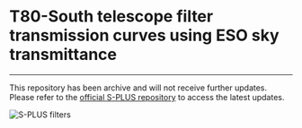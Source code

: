 # T80-South telescope filter transmission curves using ESO sky transmittance
-------------------------------------------

This repository has been archive and will not receive further updates. Please refer to the [official S-PLUS repository](https://github.com/splus-collab/splus_filters) to access the latest updates.

![S-PLUS filters](splus_filters.png)
